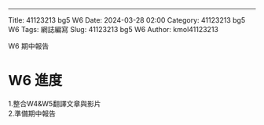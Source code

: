 ---
Title: 41123213 bg5 W6
Date: 2024-03-28 02:00
Category: 41123213 bg5 W6
Tags: 網誌編寫
Slug: 41123213 bg5 W6
Author: kmol41123213

W6 期中報告

<!-- PELICAN_END_SUMMARY -->

# W6 進度

1.整合W4&W5翻譯文章與影片<br>
2.準備期中報告<br>